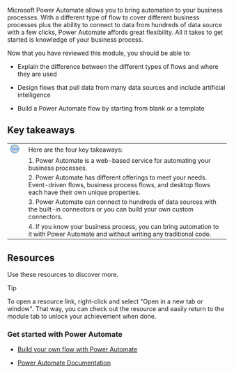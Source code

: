 Microsoft Power Automate allows you to bring automation to your business processes. With a different type of flow to cover different business processes plus the ability to connect to data from hundreds of data source with a few clicks, Power Automate affords great flexibility. All it takes to get started is knowledge of your business process.

Now that you have reviewed this module, you should be able to:

- Explain the difference between the different types of flows and where they are used

- Design flows that pull data from many data sources and include artificial intelligence

- Build a Power Automate flow by starting from blank or a template

## Key takeaways



| | |
| - | - |
| ![Icon of lightbulb](../media/key-takeaway.png)| Here are the four key takeaways: |
| | 1. Power Automate is a web-based service for automating your business processes. |
| | 2. Power Automate has different offerings to meet your needs. Event-driven flows, business process flows, and desktop flows each have their own unique properties. | 
| | 3. Power Automate can connect to hundreds of data sources with the built-in connectors or you can build your own custom connectors. |
| | 4. If you know your business process, you can bring automation to it with Power Automate and without writing any traditional code. 

## Resources

Use these resources to discover more.

> [!TIP]
> To open a resource link, right-click and select "Open in a new tab or window". That way, you can check out the resource and easily return to the module tab to unlock your achievement when done.

### Get started with Power Automate

- [Build your own flow with Power Automate](https://flow.microsoft.com/)

- [Power Automate Documentation](https://docs.microsoft.com/flow/)